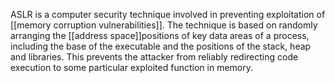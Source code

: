 
ASLR is a computer security technique involved in preventing exploitation of [[memory corruption vulnerabilities]]. The technique is based on randomly arranging the [[address space]]positions of key data areas of a process, including the base of the executable and the positions of the stack, heap and libraries. This prevents the attacker from reliably redirecting code execution to some particular exploited function in memory. 
